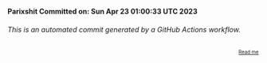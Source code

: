 **Parixshit Committed on: Sun Apr 23 01:00:33 UTC 2023** <!-- e60b2052-0280-44d4-b81c-8e2df8276984 -->

###### This is an automated commit generated by a GitHub Actions workflow.

<div align="right"><sub><sup><a href="https://github.com/Parixshit/AutoCommit.git">Read me</a></sup></sub></div>
